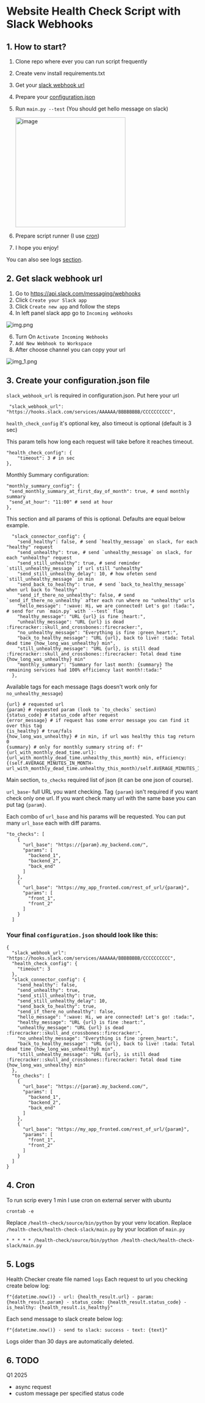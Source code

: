# Website Health Check Script with Slack Webhooks

## 1. How to start?
1. Clone repo where ever you can run script frequently
2. Create venv install requirements.txt
3. Get your [slack webhook url](#2-get-slack-webhook-url)
4. Prepare your [configuration.json](#3-create-your-configurationjson-file)
5. Run `main.py --test` (You should get hello message on slack)
   
   <img width="288" alt="image" src="https://github.com/user-attachments/assets/341a9b1e-d6af-4a48-88bb-f7044fafd2b9">
7. Prepare script runner (I use [cron](#4-cron))
8. I hope you enjoy!

You can also see logs [section](#5-logs).

## 2. Get slack webhook url

1. Go to https://api.slack.com/messaging/webhooks
2. Click `Create your Slack app`
3. Click `Create new app` and follow the steps
4. In left panel slack app go to `Incoming webhooks`

![img.png](readme_image/img.png)

6. Turn On `Activate Incoming Webhooks`
6. `Add New Webhook to Workspace`
7. After choose channel you can copy your url

![img_1.png](readme_image/img_1.png)

## 3. Create your configuration.json file

`slack_webhook_url` is required in configuration.json. Put here your url
```
 "slack_webhook_url": "https://hooks.slack.com/services/AAAAAA/BBBBBBBB/CCCCCCCCCC",
```

`health_check_config` it's optional key, also timeout is optional (default is 3 sec)

This param tells how long each request will take before it reaches timeout.
```
"health_check_config": { 
    "timeout": 3 # in sec
},
```

Monthly Summary configuration:
```
"monthly_summary_config": {
 "send_monthly_summary_at_first_day_of_month": true, # send monthly summary
 "send_at_hour": "11:00" # send at hour
},
```

This section and all params of this is optional. Defaults are equal below example.
```
  "slack_connector_config": {
    "send_healthy": false, # send `healthy_message` on slack, for each "healthy" request
    "send_unhealthy": true, # send `unhealthy_message` on slack, for each "unhealthy" request
    "send_still_unhealthy": true, # send reminder `still_unhealthy_message` if url still "unhealthy"
    "send_still_unhealthy_delay": 10, # how ofeten send `still_unhealthy_message` in min
    "send_back_to_healthy": true, # send `back_to_healthy_message` when url back to "healthy"
    "send_if_there_no_unhealthy": false, # send `send_if_there_no_unhealthy` after each run where no "unhealthy" urls
    "hello_message": ":wave: Hi, we are connected! Let's go! :tada:", # send for run `main.py` with `--test` flag
    "healthy_message": "URL {url} is fine :heart:",
    "unhealthy_message": "URL {url} is dead :firecracker::skull_and_crossbones::firecracker:",
    "no_unhealthy_message": "Everything is fine :green_heart:",
    "back_to_healthy_message": "URL {url}, back to live! :tada: Total dead time {how_long_was_unhealthy} min",
    "still_unhealthy_message": "URL {url}, is still dead :firecracker::skull_and_crossbones::firecracker: Total dead time {how_long_was_unhealthy} min"
    "monthly_summary": "Summary for last month: {summary} The remaining services had 100% efficiency last month!:tada:"
  },

```

Available tags for each message (tags doesn't work only for `no_unhealthy_message`)
```
{url} # requested url
{param} # requested param (look to `to_checks` section)
{status_code} # status_code after request
{error_message} # if request has some error message you can find it over this tag
{is_healthy} # true/fals
{how_long_was_unhealthy} # in min, if url was healthy this tag return 0
{summary} # only for monthly summary string of: f"{url_with_monthly_dead_time.url}: {url_with_monthly_dead_time.unhealthy_this_month} min, efficiency: {(self.AVERAGE_MINUTES_IN_MONTH-url_with_monthly_dead_time.unhealthy_this_month)/self.AVERAGE_MINUTES_IN_MONTH}%\n"
```

Main section, `to_checks` required list of json (it can be one json of course).

`url_base`- full URL you want checking. Tag `{param}` isn't required if you want check only one url.
If you want check many url with the same base you can put tag `{param}`. 

Each combo of `url_base` and his params will be requested.
You can put many `url_base` each with diff params.
```
"to_checks": [
    {
      "url_base": "https://{param}.my_backend.com/",
      "params": [
        "backend_1",
        "backend_2",
        "back_end"
      ]
    },
    {
      "url_base": "https://my_app_fronted.com/rest_of_url/{param}",
      "params": [
        "front_1",
        "front_2"
      ]
    }
  ]
```

### Your final `configuration.json` should look like this:
```
{
  "slack_webhook_url": "https://hooks.slack.com/services/AAAAAA/BBBBBBBB/CCCCCCCCCC",
  "health_check_config": { 
    "timeout": 3
  },
  "slack_connector_config": {
    "send_healthy": false,
    "send_unhealthy": true,
    "send_still_unhealthy": true,
    "send_still_unhealthy_delay": 10,
    "send_back_to_healthy": true,
    "send_if_there_no_unhealthy": false,
    "hello_message": ":wave: Hi, we are connected! Let's go! :tada:",
    "healthy_message": "URL {url} is fine :heart:",
    "unhealthy_message": "URL {url} is dead :firecracker::skull_and_crossbones::firecracker:",
    "no_unhealthy_message": "Everything is fine :green_heart:",
    "back_to_healthy_message": "URL {url}, back to live! :tada: Total dead time {how_long_was_unhealthy} min",
    "still_unhealthy_message": "URL {url}, is still dead :firecracker::skull_and_crossbones::firecracker: Total dead time {how_long_was_unhealthy} min"
  },
  "to_checks": [
    {
      "url_base": "https://{param}.my_backend.com/",
      "params": [
        "backend_1",
        "backend_2",
        "back_end"
      ]
    },
    {
      "url_base": "https://my_app_fronted.com/rest_of_url/{param}",
      "params": [
        "front_1",
        "front_2"
      ]
    }
  ]
}

```

## 4. Cron
To run scrip every 1 min I use cron on external server with ubuntu
```
crontab -e
```

Replace `/health-check/source/bin/python` by your venv location.
Replace `/health-check/health-check-slack/main.py` by your location of `main.py`
```
* * * * * /health-check/source/bin/python /health-check/health-check-slack/main.py
```

## 5. Logs
Health Checker create file named `logs`
Each request to url you checking create below log:
```
f"{datetime.now()} - url: {health_result.url} - param: {health_result.param} - status_code: {health_result.status_code} - is_healthy: {health_result.is_healthy}"
```

Each send message to slack create below log:
```
f"{datetime.now()} - send to slack: success - text: {text}"
```

Logs older than 30 days are automatically deleted. 

## 6. TODO
Q1 2025

- async request
- custom message per specified status code
